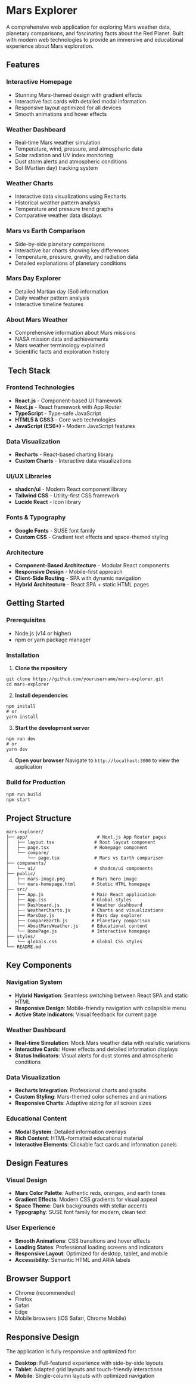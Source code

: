 # Mars Explorer 

A comprehensive web application for exploring Mars weather data, planetary comparisons, and fascinating facts about the Red Planet. Built with modern web technologies to provide an immersive and educational experience about Mars exploration.

## Features

### Interactive Homepage

- Stunning Mars-themed design with gradient effects
- Interactive fact cards with detailed modal information
- Responsive layout optimized for all devices
- Smooth animations and hover effects


### Weather Dashboard

- Real-time Mars weather simulation
- Temperature, wind, pressure, and atmospheric data
- Solar radiation and UV index monitoring
- Dust storm alerts and atmospheric conditions
- Sol (Martian day) tracking system


### Weather Charts

- Interactive data visualizations using Recharts
- Historical weather pattern analysis
- Temperature and pressure trend graphs
- Comparative weather data displays


### Mars vs Earth Comparison

- Side-by-side planetary comparisons
- Interactive bar charts showing key differences
- Temperature, pressure, gravity, and radiation data
- Detailed explanations of planetary conditions


### Mars Day Explorer

- Detailed Martian day (Sol) information
- Daily weather pattern analysis
- Interactive timeline features


### About Mars Weather

- Comprehensive information about Mars missions
- NASA mission data and achievements
- Mars weather terminology explained
- Scientific facts and exploration history


## ️ Tech Stack

### Frontend Technologies

- **React.js** - Component-based UI framework
- **Next.js** - React framework with App Router
- **TypeScript** - Type-safe JavaScript
- **HTML5 & CSS3** - Core web technologies
- **JavaScript (ES6+)** - Modern JavaScript features


### Data Visualization

- **Recharts** - React-based charting library
- **Custom Charts** - Interactive data visualizations


### UI/UX Libraries

- **shadcn/ui** - Modern React component library
- **Tailwind CSS** - Utility-first CSS framework
- **Lucide React** - Icon library


### Fonts & Typography

- **Google Fonts** - SUSE font family
- **Custom CSS** - Gradient text effects and space-themed styling


### Architecture

- **Component-Based Architecture** - Modular React components
- **Responsive Design** - Mobile-first approach
- **Client-Side Routing** - SPA with dynamic navigation
- **Hybrid Architecture** - React SPA + static HTML pages


## Getting Started

### Prerequisites

- Node.js (v14 or higher)
- npm or yarn package manager


### Installation

1. **Clone the repository**

```shellscript
git clone https://github.com/yourusername/mars-explorer.git
cd mars-explorer
```


2. **Install dependencies**

```shellscript
npm install
# or
yarn install
```


3. **Start the development server**

```shellscript
npm run dev
# or
yarn dev
```


4. **Open your browser**
Navigate to `http://localhost:3000` to view the application


### Build for Production

```shellscript
npm run build
npm start
```

## Project Structure

```plaintext
mars-explorer/
├── app/                          # Next.js App Router pages
│   ├── layout.tsx               # Root layout component
│   ├── page.tsx                 # Homepage component
│   └── compare/
│       └── page.tsx             # Mars vs Earth comparison
├── components/
│   └── ui/                      # shadcn/ui components
├── public/
│   ├── mars-image.png          # Mars hero image
│   └── mars-homepage.html      # Static HTML homepage
├── src/
│   ├── App.js                  # Main React application
│   ├── App.css                 # Global styles
│   ├── Dashboard.js            # Weather dashboard
│   ├── WeatherCharts.js        # Charts and visualizations
│   ├── MarsDay.js              # Mars day explorer
│   ├── CompareEarth.js         # Planetary comparison
│   ├── AboutMarsWeather.js     # Educational content
│   └── HomePage.js             # Interactive homepage
├── styles/
│   └── globals.css             # Global CSS styles
└── README.md
```

## Key Components

### Navigation System

- **Hybrid Navigation**: Seamless switching between React SPA and static HTML
- **Responsive Design**: Mobile-friendly navigation with collapsible menu
- **Active State Indicators**: Visual feedback for current page


### Weather Dashboard

- **Real-time Simulation**: Mock Mars weather data with realistic variations
- **Interactive Cards**: Hover effects and detailed information displays
- **Status Indicators**: Visual alerts for dust storms and atmospheric conditions


### Data Visualization

- **Recharts Integration**: Professional charts and graphs
- **Custom Styling**: Mars-themed color schemes and animations
- **Responsive Charts**: Adaptive sizing for all screen sizes


### Educational Content

- **Modal System**: Detailed information overlays
- **Rich Content**: HTML-formatted educational material
- **Interactive Elements**: Clickable fact cards and information panels


## Design Features

### Visual Design

- **Mars Color Palette**: Authentic reds, oranges, and earth tones
- **Gradient Effects**: Modern CSS gradients for visual appeal
- **Space Theme**: Dark backgrounds with stellar accents
- **Typography**: SUSE font family for modern, clean text


### User Experience

- **Smooth Animations**: CSS transitions and hover effects
- **Loading States**: Professional loading screens and indicators
- **Responsive Layout**: Optimized for desktop, tablet, and mobile
- **Accessibility**: Semantic HTML and ARIA labels


## Browser Support

- Chrome (recommended)
- Firefox
- Safari
- Edge
- Mobile browsers (iOS Safari, Chrome Mobile)


## Responsive Design

The application is fully responsive and optimized for:

- **Desktop**: Full-featured experience with side-by-side layouts
- **Tablet**: Adapted grid layouts and touch-friendly interactions
- **Mobile**: Single-column layouts with optimized navigation
